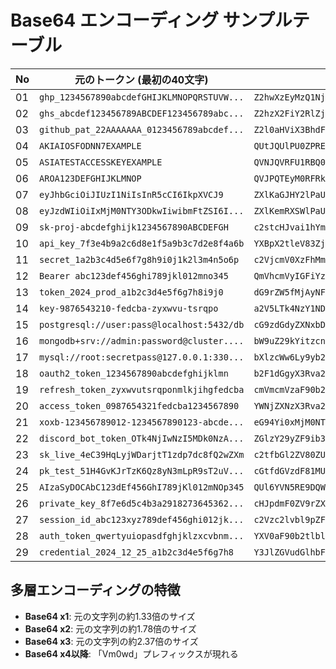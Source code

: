 # Base64 エンコーディング サンプルテーブル

| No | 元のトークン (最初の40文字) | Base64 x1 | Base64 x2 | Base64 x3 |
|----|------------------------------|-----------|-----------|-----------|
| 01 | `ghp_1234567890abcdefGHIJKLMNOPQRSTUVW...` | `Z2hwXzEyMzQ1Njc4OTBhYmNkZWZHSE...VWV1hZWjEy` | `WjJod1h6RXlNelExTmpjNE9UQmhZbU...FoWldqRXk=` | `V2pKb2QxaDZSWGxOZWxFeFRtcGpORT...RxUlhrPQ==` |
| 02 | `ghs_abcdef123456789ABCDEF123456789abc...` | `Z2hzX2FiY2RlZjEyMzQ1Njc4OUFCQ0...FiY2RlZjEy` | `WjJoelgyRmlZMlJsWmpFeU16UTFOam...JSbFpqRXk=` | `V2pKb2VsZ3lSbWxaTWxKc1dtcEZlVT...BxUlhrPQ==` |
| 03 | `github_pat_22AAAAAAA_0123456789abcdef...` | `Z2l0aHViX3BhdF8yMkFBQUFBQUFfMD...RVVldYWVo=` | `WjJsMGFIVmlYM0JoZEY4eU1rRkJRVU...RZV1ZvPQ==` | `V2pKc01HRklWbWxZTTBKb1pFWTRlVT...FadlBRPT0=` |
| 04 | `AKIAIOSFODNN7EXAMPLE` | `QUtJQUlPU0ZPRE5ON0VYQU1QTEU=` | `UVV0SlFVbFBVMFpQUkU1T04wVllRVTFRVEVVPQ==` | `VVZWMFNsRlZiRkJWTUZwUVVrVTFUMD...ZWUFE9PQ==` |
| 05 | `ASIATESTACCESSKEYEXAMPLE` | `QVNJQVRFU1RBQ0NFU1NLRVlFWEFNUExF` | `UVZOSlFWUkZVMVJCUTBORlUxTkxSVmxGV0VGTlVFeEY=` | `VVZaT1NsRldVa1pWTVZKQ1VUQk9SbF...xWRmVFWT0=` |
| 06 | `AROA123DEFGHIJKLMNOP` | `QVJPQTEyM0RFRkdISUpLTE1OT1A=` | `UVZKUFFURXlNMFJGUmtkSVNVcExURTFPVDFBPQ==` | `VVZaS1VGRlVSWGxOTUZKR1VtdGtTVk...ZCUFE9PQ==` |
| 07 | `eyJhbGciOiJIUzI1NiIsInR5cCI6IkpXVCJ9` | `ZXlKaGJHY2lPaUpJVXpJMU5pSXNJbl...lrcFhWQ0o5` | `WlhsS2FHSkhZMmxQYVVwSlZYcEpNVT...NGaFdRMG81` | `V2xoc1MyRkhTa2haTW14UVlWVndTbF...RSTUc4MQ==` |
| 08 | `eyJzdWIiOiIxMjM0NTY3ODkwIiwibmFtZSI6I...` | `ZXlKemRXSWlPaUl4TWpNME5UWTNPRG...dSRzlsSW4w` | `WlhsS2VtUlhTV2xQYVVsNFRXcE5NRT...psc1NXNHc=` | `V2xoc1MyVnRVbGhUVjJ4UVlWVnNORl...FOWE5IYz0=` |
| 09 | `sk-proj-abcdefghijk1234567890ABCDEFGH` | `c2stcHJvai1hYmNkZWZnaGlqazEyMz...NERUZHSA==` | `YzJzdGNISnZhaTFoWW1Oa1pXWm5hR2...pIU0E9PQ==` | `WXpKemRHTklTblpoYVRGb1dXMU9hMX...UwRTlQUT09` |
| 10 | `api_key_7f3e4b9a2c6d8e1f5a9b3c7d2e8f4a6b` | `YXBpX2tleV83ZjNlNGI5YTJjNmQ4ZT...hmNGE2Yg==` | `WVhCcFgydGxlVjgzWmpObE5HSTVZVE...dFMllnPT0=` | `V1ZoQ2NGZ3lkR3hsVmpneldtcE9iRT...xuUFQwPQ==` |
| 11 | `secret_1a2b3c4d5e6f7g8h9i0j1k2l3m4n5o6p` | `c2VjcmV0XzFhMmIzYzRkNWU2ZjdnOG...NtNG41bzZw` | `YzJWamNtVjBYekZoTW1Jell6UmtOV1...QxYnpadw==` | `WXpKV2FtTnRWakJZZWtab1RXMUplbG...lucGFkdz09` |
| 12 | `Bearer abc123def456ghi789jkl012mno345` | `QmVhcmVyIGFiYzEyM2RlZjQ1NmdoaT...1ubzM0NQ==` | `UW1WaGNtVnlJR0ZpWXpFeU0yUmxaal...0wTlE9PQ==` | `VVcxV2FHTnRWbmxKUjBacFdYcEZlVT...RsRTlQUT09` |
| 13 | `token_2024_prod_a1b2c3d4e5f6g7h8i9j0` | `dG9rZW5fMjAyNF9wcm9kX2ExYjJjM2...c3aDhpOWow` | `ZEc5clpXNWZNakF5TkY5d2NtOWtYMk...FEaHBPV293` | `WkVjNWNscFhOV1pOYWtGNVRrWTVkMk...JQVjI5Mw==` |
| 14 | `key-9876543210-fedcba-zyxwvu-tsrqpo` | `a2V5LTk4NzY1NDMyMTAtZmVkY2JhLX...10c3JxcG8=` | `YTJWNUxUazROelkxTkRNeU1UQXRabV...MzSnhjRzg9` | `WVRKV05VeFVhelJPZWxreFRrUk5lVT...hqUnpnOQ==` |
| 15 | `postgresql://user:pass@localhost:5432/db` | `cG9zdGdyZXNxbDovL3VzZXI6cGFzc0...QzMi9kYg==` | `Y0c5emRHZHlaWE54YkRvdkwzVnpaWE...k5a1lnPT0=` | `WTBjNWVtUkhaSGxhV0U1NFlrUnZka3...xuUFQwPQ==` |
| 16 | `mongodb+srv://admin:password@cluster....` | `bW9uZ29kYitzcnY6Ly9hZG1pbjpwYX...dvZGIubmV0` | `Ylc5dVoyOWtZaXR6Y25ZNkx5OWhaRz...l1Ym1WMA==` | `WWxjNWRWb3lPV3RaYVhSNlkyNVpOa3...FXTUE9PQ==` |
| 17 | `mysql://root:secretpass@127.0.0.1:330...` | `bXlzcWw6Ly9yb290OnNlY3JldHBhc3...F0YWJhc2U=` | `YlhsemNXdzZMeTl5YjI5ME9uTmxZM0...poYzJVPQ==` | `WWxoc2VtTlhkelpNZVRsNVlqSTVNRT...pWUFE9PQ==` |
| 18 | `oauth2_token_1234567890abcdefghijklmn` | `b2F1dGgyX3Rva2VuXzEyMzQ1Njc4OT...lqa2xtbg==` | `YjJGMWRHZ3lYM1J2YTJWdVh6RXlNel...h0Ymc9PQ==` | `WWpKR01XUkhaM2xZTTFKMllUSldkVm...ltYzlQUT09` |
| 19 | `refresh_token_zyxwvutsrqponmlkjihgfedcba` | `cmVmcmVzaF90b2tlbl96eXh3dnV0c3...ZlZGNiYQ==` | `Y21WbWNtVnphRjkwYjJ0bGJsOTZlWG...dOaVlRPT0=` | `WTIxV2JXTnRWbnBoUmprd1lqSjBiR0...xSUFQwPQ==` |
| 20 | `access_token_0987654321fedcba1234567890` | `YWNjZXNzX3Rva2VuXzA5ODc2NTQzMj...M0NTY3ODkw` | `WVdOalpYTnpYM1J2YTJWdVh6QTVPRG...kzT0Rrdw==` | `V1ZkT2FscFlUbnBZTTFKMllUSldkVm...QwUnJkdz09` |
| 21 | `xoxb-123456789012-1234567890123-abcde...` | `eG94Yi0xMjM0NTY3ODkwMTItMTIzND...JzdHV2d3g=` | `ZUc5NFlpMHhNak0wTlRZM09Ea3dNVE...YyZDNnPQ==` | `WlVjNU5GbHBNSGhOYWswd1RsUlpNMD...ROblBRPT0=` |
| 22 | `discord_bot_token_OTk4NjIwNzI5MDk0NzA...` | `ZGlzY29yZF9ib3RfdG9rZW5fT1RrNE...56QTVNalU0` | `WkdselkyOXlaRjlpYjNSZmRHOXJaVz...RWTmFsVTA=` | `V2tkc2Vsa3lPWGxhUmpscFlqTlNabV...ZzVlRBPQ==` |
| 23 | `sk_live_4eC39HqLyjWDarjtT1zdp7dc8fQ2wZXm` | `c2tfbGl2ZV80ZUMzOUhxTHlqV0Rhcm...Eyd1pYbQ==` | `YzJ0ZmJHbDJaVjgwWlVNek9VaHhUSG...FwWWJRPT0=` | `WXpKMFptSkhiREphVmpnd1dsVk5laz...pSUFQwPQ==` |
| 24 | `pk_test_51H4GvKJrTzK6Qz8yN3mLpR9sT2uV...` | `cGtfdGVzdF81MUg0R3ZLSnJUeks2UX...J1VjF3WDV5` | `Y0d0ZmRHVnpkRjgxTVVnMFIzWkxTbk...pGM1dEVjU=` | `WTBkMFptUkhWbnBrUmpneFRWVm5NRk...RFVmpVPQ==` |
| 25 | `AIzaSyDOCAbC123dEf456GhI789jKl012mNOp345` | `QUl6YVN5RE9DQWJDMTIzZEVmNDU2R2...5PcDM0NQ==` | `UVVsNllWTjVSRTlEUVdKRE1USXpaRV...RNME5RPT0=` | `VVZWc05sbFdUalZTUlRsRVVWZEtSRT...VSUFQwPQ==` |
| 26 | `private_key_8f7e6d5c4b3a2918273645362...` | `cHJpdmF0ZV9rZXlfOGY3ZTZkNWM0Yj...cxODI5Mw==` | `Y0hKcGRtRjBaVjlyWlhsZk9HWTNaVF...9ESTVNdz09` | `WTBoS2NHUnRSakJhVmpseVdsaHNaaz...RWTmR6MDk=` |
| 27 | `session_id_abc123xyz789def456ghi012jk...` | `c2Vzc2lvbl9pZF9hYmMxMjN4eXo3OD...Jqa2wzNDU=` | `YzJWemMybHZibDlwWkY5aFltTXhNak...J3ek5EVT0=` | `WXpKV2VtTXliSFppYkRsd1drWTVhRm...VFVlQwPQ==` |
| 28 | `auth_token_qwertyuiopasdfghjklzxcvbnm...` | `YXV0aF90b2tlbl9xd2VydHl1aW9wYX...EyMzQ1Ng==` | `WVhWMGFGOTBiMnRsYmw5eGQyVnlkSG...16UTFOZz09` | `V1ZoV01HRkdPVEJpTW5Sc1ltdzVlR1...RGT1p6MDk=` |
| 29 | `credential_2024_12_25_a1b2c3d4e5f6g7h8` | `Y3JlZGVudGlhbF8yMDI0XzEyXzI1X2...VmNmc3aDg=` | `WTNKbFpHVnVkR2xoYkY4eU1ESTBYek...MzYURnPQ==` | `V1ROS2JGcEhWblZrUjJ4b1lrWTRlVT...lVUm5QUT09` |

## 多層エンコーディングの特徴

- **Base64 x1**: 元の文字列の約1.33倍のサイズ
- **Base64 x2**: 元の文字列の約1.78倍のサイズ
- **Base64 x3**: 元の文字列の約2.37倍のサイズ
- **Base64 x4以降**: 「Vm0wd」プレフィックスが現れる
